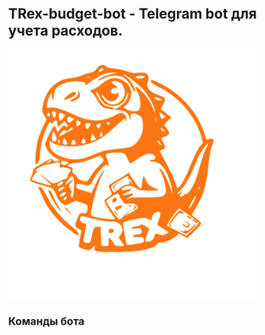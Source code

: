 # TRex-budget-bot - Telegram bot для учета расходов.

![Логотип проекта](./assets/TRex-logo.svg)

## Команды бота